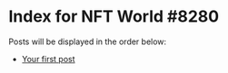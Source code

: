 # Index for NFT World #8280
Posts will be displayed in the order below:

- [Your first post](./001-first.md)

